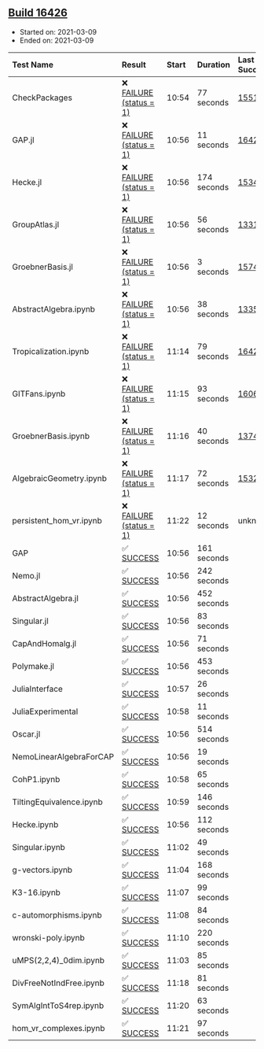## [Build 16426](https://oscarci.mathematik.uni-kl.de/job/oscar/16426/)

* Started on: 2021-03-09
* Ended on: 2021-03-09

| Test Name    | Result | Start | Duration | Last Success | First Failure |
|:-------------|:-------|:------|:---------|:-------------|:--------------|
| CheckPackages | ❌ [FAILURE (status = 1)](https://oscarci.mathematik.uni-kl.de/job/oscar/16426/artifact/logs/build-16426/CheckPackages.log) | 10:54 | 77 seconds | [15514](https://oscarci.mathematik.uni-kl.de/job/oscar/15514/) | [15515](https://oscarci.mathematik.uni-kl.de/job/oscar/15515/) |
| GAP.jl | ❌ [FAILURE (status = 1)](https://oscarci.mathematik.uni-kl.de/job/oscar/16426/artifact/logs/build-16426/GAP.jl.log) | 10:56 | 11 seconds | [16425](https://oscarci.mathematik.uni-kl.de/job/oscar/16425/) | [16426](https://oscarci.mathematik.uni-kl.de/job/oscar/16426/) |
| Hecke.jl | ❌ [FAILURE (status = 1)](https://oscarci.mathematik.uni-kl.de/job/oscar/16426/artifact/logs/build-16426/Hecke.jl.log) | 10:56 | 174 seconds | [15344](https://oscarci.mathematik.uni-kl.de/job/oscar/15344/) | [15348](https://oscarci.mathematik.uni-kl.de/job/oscar/15348/) |
| GroupAtlas.jl | ❌ [FAILURE (status = 1)](https://oscarci.mathematik.uni-kl.de/job/oscar/16426/artifact/logs/build-16426/GroupAtlas.jl.log) | 10:56 | 56 seconds | [13311](https://oscarci.mathematik.uni-kl.de/job/oscar/13311/) | [13312](https://oscarci.mathematik.uni-kl.de/job/oscar/13312/) |
| GroebnerBasis.jl | ❌ [FAILURE (status = 1)](https://oscarci.mathematik.uni-kl.de/job/oscar/16426/artifact/logs/build-16426/GroebnerBasis.jl.log) | 10:56 | 3 seconds | [15745](https://oscarci.mathematik.uni-kl.de/job/oscar/15745/) | [15746](https://oscarci.mathematik.uni-kl.de/job/oscar/15746/) |
| AbstractAlgebra.ipynb | ❌ [FAILURE (status = 1)](https://oscarci.mathematik.uni-kl.de/job/oscar/16426/artifact/logs/build-16426/AbstractAlgebra.ipynb.log) | 10:56 | 38 seconds | [13355](https://oscarci.mathematik.uni-kl.de/job/oscar/13355/) | [13356](https://oscarci.mathematik.uni-kl.de/job/oscar/13356/) |
| Tropicalization.ipynb | ❌ [FAILURE (status = 1)](https://oscarci.mathematik.uni-kl.de/job/oscar/16426/artifact/logs/build-16426/Tropicalization.ipynb.log) | 11:14 | 79 seconds | [16425](https://oscarci.mathematik.uni-kl.de/job/oscar/16425/) | [16426](https://oscarci.mathematik.uni-kl.de/job/oscar/16426/) |
| GITFans.ipynb | ❌ [FAILURE (status = 1)](https://oscarci.mathematik.uni-kl.de/job/oscar/16426/artifact/logs/build-16426/GITFans.ipynb.log) | 11:15 | 93 seconds | [16068](https://oscarci.mathematik.uni-kl.de/job/oscar/16068/) | [16069](https://oscarci.mathematik.uni-kl.de/job/oscar/16069/) |
| GroebnerBasis.ipynb | ❌ [FAILURE (status = 1)](https://oscarci.mathematik.uni-kl.de/job/oscar/16426/artifact/logs/build-16426/GroebnerBasis.ipynb.log) | 11:16 | 40 seconds | [13748](https://oscarci.mathematik.uni-kl.de/job/oscar/13748/) | [13749](https://oscarci.mathematik.uni-kl.de/job/oscar/13749/) |
| AlgebraicGeometry.ipynb | ❌ [FAILURE (status = 1)](https://oscarci.mathematik.uni-kl.de/job/oscar/16426/artifact/logs/build-16426/AlgebraicGeometry.ipynb.log) | 11:17 | 72 seconds | [15322](https://oscarci.mathematik.uni-kl.de/job/oscar/15322/) | [15323](https://oscarci.mathematik.uni-kl.de/job/oscar/15323/) |
| persistent_hom_vr.ipynb | ❌ [FAILURE (status = 1)](https://oscarci.mathematik.uni-kl.de/job/oscar/16426/artifact/logs/build-16426/persistent_hom_vr.ipynb.log) | 11:22 | 12 seconds | unknown | unknown |
| GAP | ✅ [SUCCESS](https://oscarci.mathematik.uni-kl.de/job/oscar/16426/artifact/logs/build-16426/GAP.log) | 10:56 | 161 seconds |  |  |
| Nemo.jl | ✅ [SUCCESS](https://oscarci.mathematik.uni-kl.de/job/oscar/16426/artifact/logs/build-16426/Nemo.jl.log) | 10:56 | 242 seconds |  |  |
| AbstractAlgebra.jl | ✅ [SUCCESS](https://oscarci.mathematik.uni-kl.de/job/oscar/16426/artifact/logs/build-16426/AbstractAlgebra.jl.log) | 10:56 | 452 seconds |  |  |
| Singular.jl | ✅ [SUCCESS](https://oscarci.mathematik.uni-kl.de/job/oscar/16426/artifact/logs/build-16426/Singular.jl.log) | 10:56 | 83 seconds |  |  |
| CapAndHomalg.jl | ✅ [SUCCESS](https://oscarci.mathematik.uni-kl.de/job/oscar/16426/artifact/logs/build-16426/CapAndHomalg.jl.log) | 10:56 | 71 seconds |  |  |
| Polymake.jl | ✅ [SUCCESS](https://oscarci.mathematik.uni-kl.de/job/oscar/16426/artifact/logs/build-16426/Polymake.jl.log) | 10:56 | 453 seconds |  |  |
| JuliaInterface | ✅ [SUCCESS](https://oscarci.mathematik.uni-kl.de/job/oscar/16426/artifact/logs/build-16426/JuliaInterface.log) | 10:57 | 26 seconds |  |  |
| JuliaExperimental | ✅ [SUCCESS](https://oscarci.mathematik.uni-kl.de/job/oscar/16426/artifact/logs/build-16426/JuliaExperimental.log) | 10:58 | 11 seconds |  |  |
| Oscar.jl | ✅ [SUCCESS](https://oscarci.mathematik.uni-kl.de/job/oscar/16426/artifact/logs/build-16426/Oscar.jl.log) | 10:56 | 514 seconds |  |  |
| NemoLinearAlgebraForCAP | ✅ [SUCCESS](https://oscarci.mathematik.uni-kl.de/job/oscar/16426/artifact/logs/build-16426/NemoLinearAlgebraForCAP.log) | 10:56 | 19 seconds |  |  |
| CohP1.ipynb | ✅ [SUCCESS](https://oscarci.mathematik.uni-kl.de/job/oscar/16426/artifact/logs/build-16426/CohP1.ipynb.log) | 10:58 | 65 seconds |  |  |
| TiltingEquivalence.ipynb | ✅ [SUCCESS](https://oscarci.mathematik.uni-kl.de/job/oscar/16426/artifact/logs/build-16426/TiltingEquivalence.ipynb.log) | 10:59 | 146 seconds |  |  |
| Hecke.ipynb | ✅ [SUCCESS](https://oscarci.mathematik.uni-kl.de/job/oscar/16426/artifact/logs/build-16426/Hecke.ipynb.log) | 10:56 | 112 seconds |  |  |
| Singular.ipynb | ✅ [SUCCESS](https://oscarci.mathematik.uni-kl.de/job/oscar/16426/artifact/logs/build-16426/Singular.ipynb.log) | 11:02 | 49 seconds |  |  |
| g-vectors.ipynb | ✅ [SUCCESS](https://oscarci.mathematik.uni-kl.de/job/oscar/16426/artifact/logs/build-16426/g-vectors.ipynb.log) | 11:04 | 168 seconds |  |  |
| K3-16.ipynb | ✅ [SUCCESS](https://oscarci.mathematik.uni-kl.de/job/oscar/16426/artifact/logs/build-16426/K3-16.ipynb.log) | 11:07 | 99 seconds |  |  |
| c-automorphisms.ipynb | ✅ [SUCCESS](https://oscarci.mathematik.uni-kl.de/job/oscar/16426/artifact/logs/build-16426/c-automorphisms.ipynb.log) | 11:08 | 84 seconds |  |  |
| wronski-poly.ipynb | ✅ [SUCCESS](https://oscarci.mathematik.uni-kl.de/job/oscar/16426/artifact/logs/build-16426/wronski-poly.ipynb.log) | 11:10 | 220 seconds |  |  |
| uMPS(2,2,4)_0dim.ipynb | ✅ [SUCCESS](https://oscarci.mathematik.uni-kl.de/job/oscar/16426/artifact/logs/build-16426/uMPS-2-2-4-_0dim.ipynb.log) | 11:03 | 85 seconds |  |  |
| DivFreeNotIndFree.ipynb | ✅ [SUCCESS](https://oscarci.mathematik.uni-kl.de/job/oscar/16426/artifact/logs/build-16426/DivFreeNotIndFree.ipynb.log) | 11:18 | 81 seconds |  |  |
| SymAlgIntToS4rep.ipynb | ✅ [SUCCESS](https://oscarci.mathematik.uni-kl.de/job/oscar/16426/artifact/logs/build-16426/SymAlgIntToS4rep.ipynb.log) | 11:20 | 63 seconds |  |  |
| hom_vr_complexes.ipynb | ✅ [SUCCESS](https://oscarci.mathematik.uni-kl.de/job/oscar/16426/artifact/logs/build-16426/hom_vr_complexes.ipynb.log) | 11:21 | 97 seconds |  |  |
